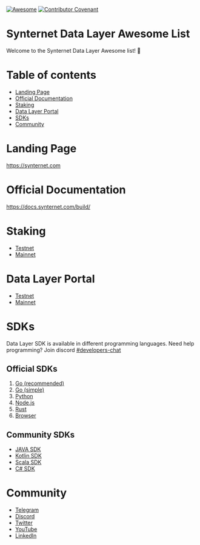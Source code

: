 [![Awesome](https://awesome.re/badge.svg)](https://awesome.re) [![Contributor Covenant](https://img.shields.io/badge/Contributor%20Covenant-2.1-4baaaa.svg)](code_of_conduct.md)

# Synternet Data Layer Awesome List

Welcome to the Synternet Data Layer Awesome list! 🚀

# Table of contents

- [Landing Page](#landing-page)
- [Official Documentation](#official-documentation)
- [Staking](#staking)
- [Data Layer Portal](#data-layer-portal)
- [SDKs](#sdks)
- [Community](#community)

# Landing Page

https://synternet.com

# Official Documentation
https://docs.synternet.com/build/

# Staking

- [Testnet](https://staking-testnet.synternet.com/)
- [Mainnet](https://staking.synternet.com/)

# Data Layer Portal

- [Testnet](https://portal-testnet.synternet.com/)
- [Mainnet](https://portal.synternet.com/)

# SDKs

Data Layer SDK is available in different programming languages. Need help programming? Join discord [#developers-chat](https://discord.com/channels/503896258881126401/1125658694399561738)

## Official SDKs

1. [Go (recommended) ](https://github.com/Synternet/data-layer-sdk)
1. [Go (simple) ](https://github.com/Synternet/pubsub-go)
2. [Python](https://github.com/Synternet/pubsub-python)
3. [Node.js](https://github.com/Synternet/pubsub-js)
4. [Rust](https://github.com/Synternet/pubsub-rust)
5. [Browser](https://github.com/Synternet/pubsub-ws)

## Community SDKs

- [JAVA SDK](https://github.com/daviderota/syntropy-pubsub-java)
- [Kotlin SDK](https://github.com/daviderota/syntropy-pubsub-kotlin)
- [Scala SDK](https://github.com/daviderota/syntropy-pubsub-scala)
- [C# SDK](https://github.com/FabrolIsBack/pubsub-Csharp)

# Community

- [Telegram](https://t.me/Synternet)
- [Discord](https://discord.gg/synternet)
- [Twitter](https://twitter.com/synternet_com)
- [YouTube](https://www.youtube.com/@synternet_com)
- [LinkedIn](https://www.linkedin.com/company/synternet)
